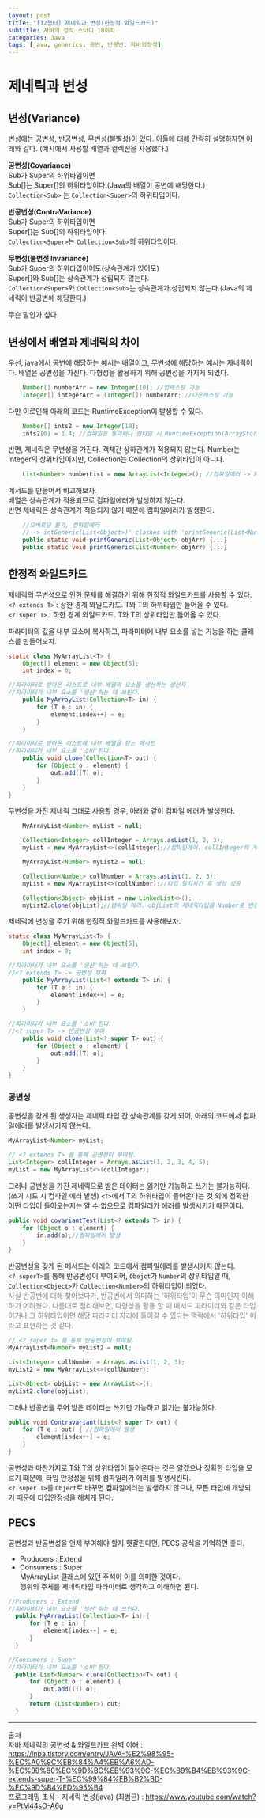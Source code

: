 ```yaml
---
layout: post
title: "[12챕터] 제네릭과 변성(한정적 와일드카드)"
subtitle: 자바의 정석 스터디 18회차
categories: Java
tags: [java, generics, 공변, 반공변, 자바의정석]
---
```


# 제네릭과 변성
## 변성(Variance)
변성에는 공변성, 반공변성, 무변성(불별성)이 있다. 이들에 대해 간략히 설명하자면 아래와 같다.
(예시에서 사용할 배열과 컬렉션을 사용했다.)

**공변성(Covariance)**  
Sub가 Super의 하위타입이면  
Sub[]는 Super[]의 하위타입이다.(Java의 배열이 공변에 해당한다.)  
`Collection<Sub>` 는 `Collection<Super>`의 하위타입이다.

**반공변성(ContraVariance)**  
Sub가 Super의 하위타입이면  
Super[]는 Sub[]의 하위타입이다.  
`Collection<Super>`는 `Collection<Sub>`의 하위타입이다.  

**무변성(불변성 Invariance)**  
Sub가 Super의 하위타입이어도(상속관계가 있어도)     
Super[]와 Sub[]는 상속관계가 성립되지 않는다.  
`Collection<Super>`와 `Collection<Sub>`는 상속관계가 성립되지 않는다.(Java의 제네릭이 반공변에 해당한다.)  

무슨 말인가 싶다.


## 변성에서 배열과 제네릭의 차이
우선, java에서 공변에 해당하는 예시는 배열이고, 무변성에 해당하는 예시는 제네릭이다.
배열은 공변성을 가진다.
다형성을 활용하기 위해 공변성을 가지게 되었다.
``` java
    Number[] numberArr = new Integer[10]; //업캐스팅 가능
    Integer[] integerArr = (Integer[]) numberArr; //다운캐스팅 가능
```
다만 이로인해 아래의 코드는 RuntimeException이 발생할 수 있다.
``` java
    Number[] ints2 = new Integer[10];
    ints2[0] = 1.4; //컴파일은 통과하나 런타임 시 RuntimeException(ArrayStoreException) 발생
```
반면, 제네릭은 무변성을 가진다. 객체간 상하관계가 적용되지 않는다.
Number는 Integer의 상위타입이지만, Collection<Number>는 Collection<Integer>의 상위타입이 아니다.

``` java
    List<Number> numberList = new ArrayList<Integer>(); //컴파일에러 -> Required type:List<Number> / Provided:ArrayList<Integer>
```
메서드를 만들어서 비교해보자.  
배열은 상속관계가 적용되므로 컴파일에러가 발생하지 않는다.  
반면 제네릭은 상속관계가 적용되지 않기 때문에 컴파일에러가 발생한다.
``` java
    //오버로딩 불가, 컴파일에러
    // -> intGeneric(List<Object>)' clashes with 'printGeneric(List<Number>)'; both methods have same erasure
    public static void printGeneric(List<Object> objArr) {...}
    public static void printGeneric(List<Number> objArr) {...}
  ```

## 한정적 와일드카드
제네릭의 무변성으로 인한 문제를 해결하기 위해 한정적 와일드카드를 사용할 수 있다.  
`<? extends T>` : 상한 경계 와일드카드. T와 T의 하위타입만 들어올 수 있다.  
`<? super T>` : 하한 경계 와일드카드. T와 T의 상위타입만 들어올 수 있다.  

파라미터의 값을 내부 요소에 복사하고,
파라미터에 내부 요소를 넣는 기능을 하는 클래스를 만들어보자.

```java
static class MyArrayList<T> {
    Object[] element = new Object[5];
    int index = 0;

//파라미터로 받아온 리스트로 내부 배열의 요소를 생산하는 생산자
//파라미터가 내부 요소를 '생산'하는 데 쓰인다.
    public MyArrayList(Collection<T> in) {
        for (T e : in) {
            element[index++] = e;
        }
    }

//파라미터로 받아온 리스트에 내부 배열을 담는 메서드
//파라미터가 내부 요소를 '소비'한다.
    public void clone(Collection<T> out) {
        for (Object o : element) {
            out.add((T) o);
        }
    }
}
```

무변성을 가진 제네릭 그대로 사용할 경우, 아래와 같이 컴파일 에러가 발생한다.

```java
    MyArrayList<Number> myList = null;

    Collection<Integer> collInteger = Arrays.asList(1, 2, 3);
    myList = new MyArrayList<>(collInteger);//컴파일에러. collInteger의 제네릭타입을 Number로 변경해주어야 컴파일에러가 발생하지 않는다.

    MyArrayList<Number> myList2 = null;

    Collection<Number> collNumber = Arrays.asList(1, 2, 3);
    myList = new MyArrayList<>(collNumber);//타입 일치시킨 후 생성 성공

    Collection<Object> objList = new LinkedList<>();
    myList2.clone(objList);//컴파일 에러. objList의 제네릭타입을 Number로 변경해주어야 컴파일에러가 발생하지 않는다.
```

제네릭에 변성을 주기 위해 한정적 와일드카드를 사용해보자.

```java
static class MyArrayList<T> {
    Object[] element = new Object[5];
    int index = 0;

//파라미터가 내부 요소를 '생산'하는 데 쓰인다.
//<? extends T> -> 공변성 부여
    public MyArrayList(List<? extends T> in) {
        for (T e : in) {
            element[index++] = e;
        }
    }

//파라미터가 내부 요소를 '소비'한다.
//<? super T> -> 반공변성 부여
    public void clone(List<? super T> out) {
        for (Object o : element) {
            out.add((T) o);
        }
    }
}
```
### 공변성
공변성을 갖게 된 생성자는 제네릭 타입 간 상속관계를 갖게 되어, 아래의 코드에서 컴파일에러를 발생시키지 않는다.

```java
MyArrayList<Number> myList;

// <? extends T> 를 통해 공변성이 부여됨.
List<Integer> collInteger = Arrays.asList(1, 2, 3, 4, 5);
myList = new MyArrayList<>(collInteger);
```

그러나 공변성을 가진 제네릭으로 받은 데이터는 읽기만 가능하고 쓰기는 불가능하다.(쓰기 시도 시 컴파일 에러 발생)
`<T>`에서 T의 하위타입이 들어온다는 것 외에 정확한 어떤 타입이 들어오는지는 알 수 없으므로 컴파일러가 에러를 발생시키기 때문이다.

```java
public void covariantTest(List<? extends T> in) {
    for (Object o : element) {
        in.add(o);//컴파일에러 발생
    }
}
```


반공변성을 갖게 된 메서드는 아래의 코드에서 컴파일에러를 발생시키지 않는다.  
`<? superT>`를 통해 반공변성이 부여되어, `Obejct`가 `Number`의 상위타입일 때, `Collection<Object>`가 `Collection<Number>`의 하위타입이 되었다.  
<span style="color:gray">
사실 반공변에 대해 찾아보다가, 반공변에서 의미하는 '하위타입'이 무슨 의미인지 이해하기 어려웠다. 나름대로 정리해보면, 
다형성을 활용 할 때 메서드 파라미터와 같은 타입이거나 그 하위타입이면 해당 파라미터 자리에 들어갈 수 있다는 맥락에서 '하위타입' 이라고 표현하는 것 같다.
</span>
```java
// <? super T> 를 통해 반공변성이 부여됨.
MyArrayList<Number> myList2 = null;

List<Integer> collNumber = Arrays.asList(1, 2, 3);
myList2 = new MyArrayList<>(collNumber);

List<Object> objList = new ArrayList<>();
myList2.clone(objList);
```

그러나 반공변을 주어 받은 데이터는 쓰기만 가능하고 읽기는 불가능하다.

```java
public void Contravariant(List<? super T> out) {
    for (T e : out) { //컴파일에러 발생
        element[index++] = e;
    }
}
```

공변성과 마찬가지로 T와 T의 상위타입이 들어온다는 것은 알겠으나 정확한 타입을 모르기 떄문에, 타입 안정성을 위해 컴파일러가 에러를 발생시킨다.  
`<? super T>`를 `Object`로 바꾸면 컴파일에러는 발생하지 않으나, 모든 타입에 개방되기 때문에 타입안정성을 해치게 된다.


## PECS
공변성과 반공변성을 언제 부여해야 할지 헷갈린다면, PECS 공식을 기억하면 좋다.
- Producers : Extend
- Consumers : Super  
MyArrayList 클래스에 있던 주석이 이를 의미한 것이다.  
행위의 주체를 제네릭타입 파라미터로 생각하고 이해하면 된다.

```java
//Producers : Extend
//파라미터가 내부 요소를 '생산'하는 데 쓰인다.
  public MyArrayList(Collection<T> in) {
      for (T e : in) {
          element[index++] = e;
      }
  }

//Consumers : Super
//파라미터가 내부 요소를 '소비'한다.
  public List<Number> clone(Collection<T> out) {
      for (Object o : element) {
          out.add((T) o);
      }
      return (List<Number>) out;
  }
```

---
출처  
자바 제네릭의 공변성 & 와일드카드 완벽 이해 : https://inpa.tistory.com/entry/JAVA-%E2%98%95-%EC%A0%9C%EB%84%A4%EB%A6%AD-%EC%99%80%EC%9D%BC%EB%93%9C-%EC%B9%B4%EB%93%9C-extends-super-T-%EC%99%84%EB%B2%BD-%EC%9D%B4%ED%95%B4  
프로그래밍 초식 - 지네릭 변성(java) (최범균) : https://www.youtube.com/watch?v=PtM44sO-A6g 
